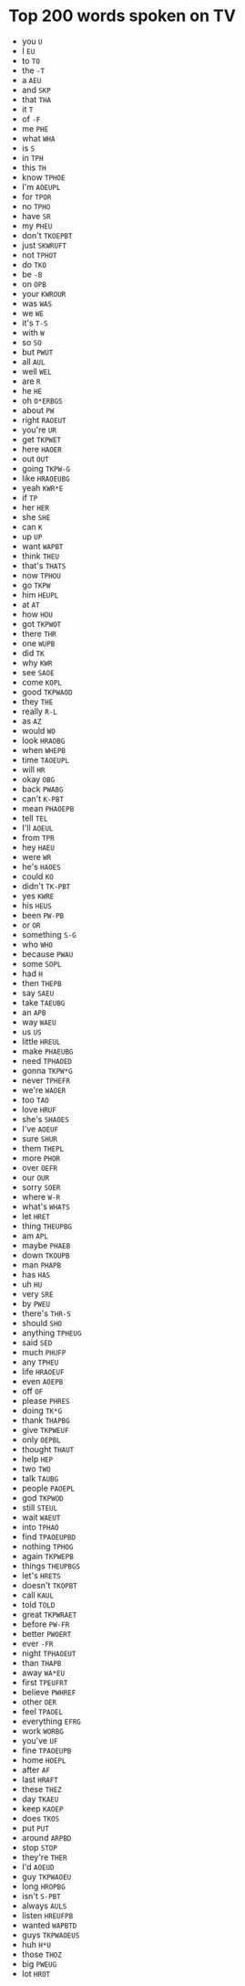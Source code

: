 # Top 200 words spoken on TV

* you `U`
* I `EU`
* to `TO`
* the `-T`
* a `AEU`
* and `SKP`
* that `THA`
* it `T`
* of `-F`
* me `PHE`
* what `WHA`
* is `S`
* in `TPH`
* this `TH`
* know `TPHOE`
* I'm `AOEUPL`
* for `TPOR`
* no `TPHO`
* have `SR`
* my `PHEU`
* don't `TKOEPBT`
* just `SKWRUFT`
* not `TPHOT`
* do `TKO`
* be `-B`
* on `OPB`
* your `KWROUR`
* was `WAS`
* we `WE`
* it's `T-S`
* with `W`
* so `SO`
* but `PWUT`
* all `AUL`
* well `WEL`
* are `R`
* he `HE`
* oh `O*ERBGS`
* about `PW`
* right `RAOEUT`
* you're `UR`
* get `TKPWET`
* here `HAOER`
* out `OUT`
* going `TKPW-G`
* like `HRAOEUBG`
* yeah `KWR*E`
* if `TP`
* her `HER`
* she `SHE`
* can `K`
* up `UP`
* want `WAPBT`
* think `THEU`
* that's `THATS`
* now `TPHOU`
* go `TKPW`
* him `HEUPL`
* at `AT`
* how `HOU`
* got `TKPWOT`
* there `THR`
* one `WUPB`
* did `TK`
* why `KWR`
* see `SAOE`
* come `KOPL`
* good `TKPWAOD`
* they `THE`
* really `R-L`
* as `AZ`
* would `WO`
* look `HRAOBG`
* when `WHEPB`
* time `TAOEUPL`
* will `HR`
* okay `OBG`
* back `PWABG`
* can't `K-PBT`
* mean `PHAOEPB`
* tell `TEL`
* I'll `AOEUL`
* from `TPR`
* hey `HAEU`
* were `WR`
* he's `HAOES`
* could `KO`
* didn't `TK-PBT`
* yes `KWRE`
* his `HEUS`
* been `PW-PB`
* or `OR`
* something `S-G`
* who `WHO`
* because `PWAU`
* some `SOPL`
* had `H`
* then `THEPB`
* say `SAEU`
* take `TAEUBG`
* an `APB`
* way `WAEU`
* us `US`
* little `HREUL`
* make `PHAEUBG`
* need `TPHAOED`
* gonna `TKPW*G`
* never `TPHEFR`
* we're `WAOER`
* too `TAO`
* love `HRUF`
* she's `SHAOES`
* I've `AOEUF`
* sure `SHUR`
* them `THEPL`
* more `PHOR`
* over `OEFR`
* our `OUR`
* sorry `SOER`
* where `W-R`
* what's `WHATS`
* let `HRET`
* thing `THEUPBG`
* am `APL`
* maybe `PHAEB`
* down `TKOUPB`
* man `PHAPB`
* has `HAS`
* uh `HU`
* very `SRE`
* by `PWEU`
* there's `THR-S`
* should `SHO`
* anything `TPHEUG`
* said `SED`
* much `PHUFP`
* any `TPHEU`
* life `HRAOEUF`
* even `AOEPB`
* off `OF`
* please `PHRES`
* doing `TK*G`
* thank `THAPBG`
* give `TKPWEUF`
* only `OEPBL`
* thought `THAUT`
* help `HEP`
* two `TWO`
* talk `TAUBG`
* people `PAOEPL`
* god `TKPWOD`
* still `STEUL`
* wait `WAEUT`
* into `TPHAO`
* find `TPAOEUPBD`
* nothing `TPHOG`
* again `TKPWEPB`
* things `THEUPBGS`
* let's `HRETS`
* doesn't `TKOPBT`
* call `KAUL`
* told `TOLD`
* great `TKPWRAET`
* before `PW-FR`
* better `PWOERT`
* ever `-FR`
* night `TPHAOEUT`
* than `THAPB`
* away `WA*EU`
* first `TPEUFRT`
* believe `PWHREF`
* other `OER`
* feel `TPAOEL`
* everything `EFRG`
* work `WORBG`
* you've `UF`
* fine `TPAOEUPB`
* home `HOEPL`
* after `AF`
* last `HRAFT`
* these `THEZ`
* day `TKAEU`
* keep `KAOEP`
* does `TKOS`
* put `PUT`
* around `ARPBD`
* stop `STOP`
* they're `THER`
* I'd `AOEUD`
* guy `TKPWAOEU`
* long `HROPBG`
* isn't `S-PBT`
* always `AULS`
* listen `HREUFPB`
* wanted `WAPBTD`
* guys `TKPWAOEUS`
* huh `H*U`
* those `THOZ`
* big `PWEUG`
* lot `HROT`
